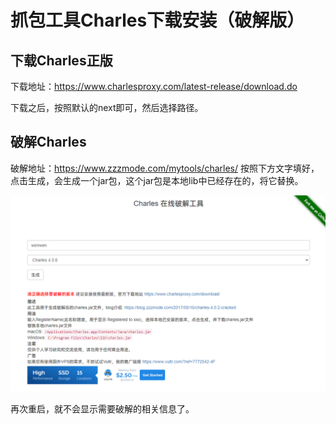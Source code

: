 # 抓包工具Charles下载安装（破解版）

## 下载Charles正版

下载地址：https://www.charlesproxy.com/latest-release/download.do

下载之后，按照默认的next即可，然后选择路径。

## 破解Charles

破解地址：https://www.zzzmode.com/mytools/charles/
按照下方文字填好，点击生成，会生成一个jar包，这个jar包是本地lib中已经存在的，将它替换。

![image-20211225010010151](抓包工具Charles下载安装（破解版）.assets/image-20211225010010151.png)

再次重启，就不会显示需要破解的相关信息了。